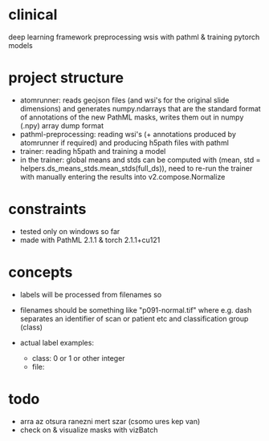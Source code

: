 # clinical

deep learning framework preprocessing wsis with pathml &amp; training pytorch models

# project structure

- atomrunner: reads geojson files (and wsi's for the original slide dimensions) and generates numpy.ndarrays that are the standard format of annotations of the new PathML masks, writes them out in numpy (.npy) array dump format
- pathml-preprocessing: reading wsi's (+ annotations produced by atomrunner if required) and producing h5path files with pathml
- trainer: reading h5path and training a model
- in the trainer: global means and stds can be computed with (mean, std = helpers.ds_means_stds.mean_stds(full_ds)), need to re-run the trainer with manually entering the results into v2.compose.Normalize

# constraints

- tested only on windows so far
- made with PathML 2.1.1 & torch 2.1.1+cu121

# concepts

- labels will be processed from filenames so
- filenames should be something like "p091-normal.tif" where e.g. dash separates an identifier of scan or patient etc and classification group (class)

- actual label examples:
    - class: 0 or 1 or other integer
    - file: <p091>

# todo

- arra az otsura ranezni mert szar (csomo ures kep van)
- check on & visualize masks with vizBatch
